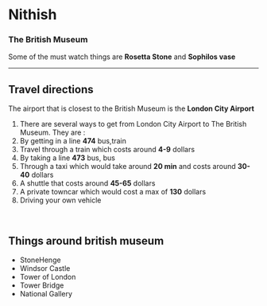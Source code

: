 # Nithish<br>
### The British Museum<br>
Some of the must watch things are **Rosetta Stone** and **Sophilos vase**
___
## Travel directions
The airport that is closest to the British Museum is the **London City Airport**
1. There are several ways to get from London City Airport to The British Museum. They are :
2. By getting in a line **474** bus,train
3. Travel through a train which costs around **4-9** dollars
4. By taking a line **473** bus, bus
5. Through a taxi which would take around **20 min** and costs around **30-40** dollars
6. A shuttle that costs around **45-65** dollars
7. A private towncar which would cost a max of **130** dollars
8. Driving your own vehicle
<br>

## Things around british museum
- StoneHenge
- Windsor Castle
- Tower of London
- Tower Bridge
- National Gallery



